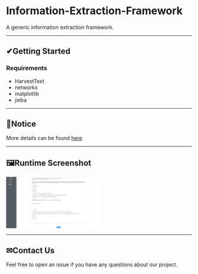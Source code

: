 # Information-Extraction-Framework

A generic information extraction framework.

---
## ✔Getting Started

### Requirements
- HarvestText
- networkx
- matplotlib
- jieba


---
## 👀Notice
More details can be found [here](https://github.com/HYTYH/Information-Extraction-Framework/blob/main/docs/InformationExtraction_docs.pdf)

---

## 🖼Runtime Screenshot
<img src="./data/result.png" width="500" alt="running" style="zoom:50%;" />

---

## ✉Contact Us

Feel free to open an issue if you have any questions about our project.

